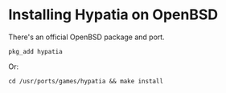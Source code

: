 # Installing Hypatia on OpenBSD

There's an official OpenBSD package and port.

```shell
pkg_add hypatia
```

Or:


```shell
cd /usr/ports/games/hypatia && make install
```
